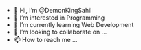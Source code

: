 - 👋 Hi, I’m @DemonKingSahil
- 👀 I’m interested in Programming
- 🌱 I’m currently learning Web Development
- 💞️ I’m looking to collaborate on ...
- 📫 How to reach me ...

<!---
DemonKingSahil/DemonKingSahil is a ✨ special ✨ repository because its `README.md` (this file) appears on your GitHub profile.
You can click the Preview link to take a look at your changes.
--->
